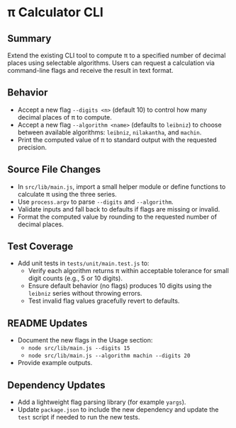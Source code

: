 # π Calculator CLI

## Summary
Extend the existing CLI tool to compute π to a specified number of decimal places using selectable algorithms. Users can request a calculation via command-line flags and receive the result in text format.

## Behavior
- Accept a new flag `--digits <n>` (default 10) to control how many decimal places of π to compute.
- Accept a new flag `--algorithm <name>` (defaults to `leibniz`) to choose between available algorithms: `leibniz`, `nilakantha`, and `machin`.
- Print the computed value of π to standard output with the requested precision.

## Source File Changes
- In `src/lib/main.js`, import a small helper module or define functions to calculate π using the three series.
- Use `process.argv` to parse `--digits` and `--algorithm`.
- Validate inputs and fall back to defaults if flags are missing or invalid.
- Format the computed value by rounding to the requested number of decimal places.

## Test Coverage
- Add unit tests in `tests/unit/main.test.js` to:
  - Verify each algorithm returns π within acceptable tolerance for small digit counts (e.g., 5 or 10 digits).
  - Ensure default behavior (no flags) produces 10 digits using the `leibniz` series without throwing errors.
  - Test invalid flag values gracefully revert to defaults.

## README Updates
- Document the new flags in the Usage section:
  - `node src/lib/main.js --digits 15`
  - `node src/lib/main.js --algorithm machin --digits 20`
- Provide example outputs.

## Dependency Updates
- Add a lightweight flag parsing library (for example `yargs`).
- Update `package.json` to include the new dependency and update the `test` script if needed to run the new tests.